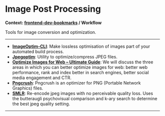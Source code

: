 # Image Post Processing

**Context: [frontend-dev-bookmarks](../README.md) / Workflow**

Tools for image conversion and optimization.



-----------------------------------------
+ **[ImageOptim-CLI](https://github.com/JamieMason/ImageOptim-CLI)**: Make lossless optimisation of images part of your automated build process.
+ **[Jpegoptim](https://github.com/tjko/jpegoptim)**: Utility to optimize/compress JPEG files.
+ **[Optimize Images for Web – Ultimate Guide](https://www.keycdn.com/blog/optimize-images-for-web/)**: We will discuss the three areas in which you can better optimize images for web: better web performance, rank and index better in search engines, better social media engagement and CTR.
+ **[Pngcrush](http://pmt.sourceforge.net/pngcrush/)**: Pngcrush is an optimizer for PNG (Portable Network Graphics) files.
+ **[SMLR](https://github.com/jasonmoo/smlr)**: Re-encode jpeg images with no perceivable quality loss. Uses the butteraugli psychovisual comparison and k-ary search to determine the best jpeg quality setting.


------------------
